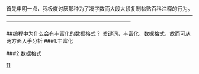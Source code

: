 首先申明一点，我极度讨厌那种为了凑字数而大段大段复制黏贴百科注释的行为。
————————————————————————————————————————————————————————————


##编程中为什么会有丰富化的数据格式？
关键词，丰富化，数据格式，故而可从两方面入手分析
###1.丰富化




###2.数据格式


[11](https://github.com/xugy0926/getting-started-with-javascript/blob/master/topics/%E7%AC%AC%E4%B8%80%E6%AC%A1pull-request.md)
